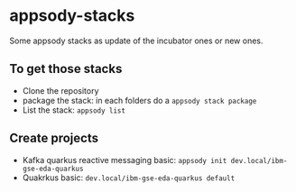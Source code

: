 # appsody-stacks

Some appsody stacks as update of the incubator ones or new ones.

## To get those stacks

* Clone the repository
* package the stack: in each folders do a `appsody stack package`
* List the stack: `appsody list`

## Create projects

* Kafka quarkus reactive messaging basic: `appsody init dev.local/ibm-gse-eda-quarkus`
* Quakrkus basic: `dev.local/ibm-gse-eda-quarkus default` 
